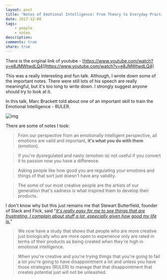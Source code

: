 ```yaml
---
layout: post
title: "Notes of Emotional Intelligence: From Theory to Everyday Practice"
date: 2017-12-08
tags: 
    - people
    - notes
description:
comments: true
share: true
---
```


There is the original link of youtube - [https://www.youtube.com/watch?v=e8JMWtwdLQ4](https://www.youtube.com/watch?v=e8JMWtwdLQ4)

This was a really interesting and fun talk. Although, I wrote down some of the important notes. There were still lots of his speech are really meaningful, but it's too long to write down. I strongly suggest anyone should try to look at it.

In this talk, Marc Brackett told about one of an important skill to train the Emotional Intelligence - RULER.

![img](http://ei.yale.edu/wp-content/uploads/2013/06/EI_DEFINITION_03-1024x512.jpg)

There are some of notes I took:

> From our perspective from an emotionally intelligent perspective, all emotions are valid and important, **it's what you do with them** (emotion).

> If you're dysregulated and nasty (emotion is) not useful if you convert it to passion now you have a difference.

> Asking people like how good you are regulating your emotions and things of that sort just doesn't have any validity.

> The some of our most creative people are the artists of our generation that's sadness is what inspired them to develop their products.

I don't know why but this just remains me that Stewart Butterfield, founder of Slack and Flick, said "*[It's really easy for me to see things that are frustrating. I complain about stuff a lot, especially given how good my life is.](https://www.youtube.com/watch?v=zsBjAuexPq4)*"

> We now have a study that shows that people who are more creative just biologically who are more open to experience only are rated in terms of their products as being created when they're high in emotional intelligence.

> When you're creative and you're trying things that you're going to fail a lot you're going to have disappointment a lot and unless you have those strategies (RULER) to manage that that disappointment that creates potential just will not be unleashed.
